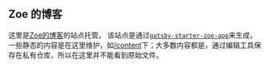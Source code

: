 ## Zoe 的博客

这里是[Zoe的博客](https://zoe.im)的站点托管。
该站点是通过[`gatsby-starter-zoe-app`](https://github.com/jiusanzhou/gatsby-starter-zoe-app)来生成，一些静态的内容是在这里维护，如[/content](/content)下；大多数内容都是，通过编辑工具保存在私有仓库，所以在这里并不能看到原始文件。

